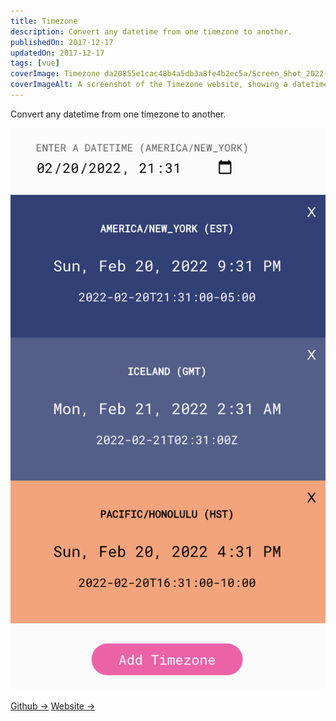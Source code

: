 ```yaml
---
title: Timezone
description: Convert any datetime from one timezone to another.
publishedOn: 2017-12-17
updatedOn: 2017-12-17
tags: [vue]
coverImage: Timezone da20855e1cac48b4a5db3a8fe4b2ec5a/Screen_Shot_2022-02-20_at_21.33.03.png
coverImageAlt: A screenshot of the Timezone website, showing a datetime conversion interface.
---
```


Convert any datetime from one timezone to another.

![Screen Shot 2022-02-20 at 21.33.03.png](Timezone%20da20855e1cac48b4a5db3a8fe4b2ec5a/Screen_Shot_2022-02-20_at_21.33.03.png)

[Github →](https://github.com/thalida/Timezone)   [Website →](https://thalida.github.io/Timezone/)
